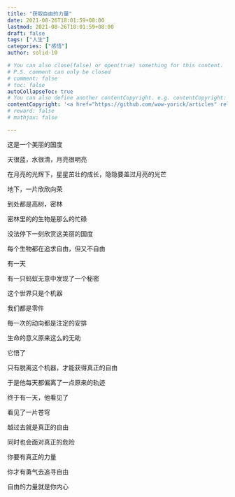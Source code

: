 ```yaml
---
title: "获取自由的力量"
date: 2021-08-26T18:01:59+08:00
lastmod: 2021-08-26T18:01:59+08:00
draft: false
tags: ["人生"]
categories: ["感悟"]
author: solid-10

# You can also close(false) or open(true) something for this content.
# P.S. comment can only be closed
# comment: false
# toc: false
autoCollapseToc: true
# You can also define another contentCopyright. e.g. contentCopyright: "This is another copyright."
contentCopyright: '<a href="https://github.com/wow-yorick/articles" rel="noopener" target="_blank">查看源</a>'
# reward: false
# mathjax: false

---
```


这是一个美丽的国度

天很蓝，水很清，月亮很明亮

在月亮的光辉下，星星茁壮的成长，隐隐要盖过月亮的光芒

地下，一片欣欣向荣

到处都是高树，密林

密林里的的生物是那么的忙碌

没法停下一刻欣赏这美丽的国度

每个生物都在追求自由，但又不自由

有一天

有一只蚂蚁无意中发现了一个秘密

这个世界只是个机器

我们都是零件

每一次的动向都是注定的安排

生命的意义原来这么的无助

它悟了

只有脱离这个机器，才能获得真正的自由

于是他每天都偏离了一点原来的轨迹

终于有一天，他看见了

看见了一片苍穹

越过去就是真正的自由

同时也会面对真正的危险

你要有真正的力量

你才有勇气去追寻自由

自由的力量就是你内心


